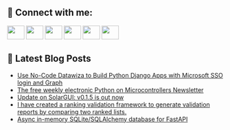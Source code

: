 ## 🔎 Connect with me:
[<img height="32" width="40" src="https://cdn.jsdelivr.net/npm/simple-icons@v5/icons/telegram.svg" />](https://t.me/bullbesh)
[<img height="32" width="40" src="https://cdn.jsdelivr.net/npm/simple-icons@v5/icons/vk.svg" />](https://vk.com/bullbesh)
[<img height="32" width="40" src="https://cdn.jsdelivr.net/npm/simple-icons@v5/icons/twitter.svg" />](https://twitter.com/bullbesh1)
[<img height="32" width="40" src="https://cdn.jsdelivr.net/npm/simple-icons@v5/icons/instagram.svg" />](https://www.instagram.com/bullbesh)
[<img height="32" width="40" src="https://cdn.jsdelivr.net/npm/simple-icons@v5/icons/reddit.svg" />](https://www.reddit.com/user/bullbesh)
[<img height="32" width="40" src="https://cdn.jsdelivr.net/npm/simple-icons@v5/icons/youtube.svg" />](https://www.youtube.com/channel/UCtfjRs6uzgq5mfm8S06WTcg)

## 📕 Latest Blog Posts
<!-- BLOG-POST-LIST:START -->
- [Use No-Code Datawiza to Build Python Django Apps with Microsoft SSO login and Graph](https://www.reddit.com/r/Python/comments/vm6c9a/use_nocode_datawiza_to_build_python_django_apps/)
- [The free weekly electronic Python on Microcontrollers Newsletter](https://www.reddit.com/r/Python/comments/vm69z5/the_free_weekly_electronic_python_on/)
- [Update on SolarGUI: v0.1.5 is out now](https://www.reddit.com/r/Python/comments/vm51a8/update_on_solargui_v015_is_out_now/)
- [I have created a ranking validation framework to generate validation reports by comparing two ranked lists.](https://www.reddit.com/r/Python/comments/vm37mm/i_have_created_a_ranking_validation_framework_to/)
- [Async in-memory SQLite/SQLAlchemy database for FastAPI](https://www.reddit.com/r/Python/comments/vm2qxe/async_inmemory_sqlitesqlalchemy_database_for/)
<!-- BLOG-POST-LIST:END -->
